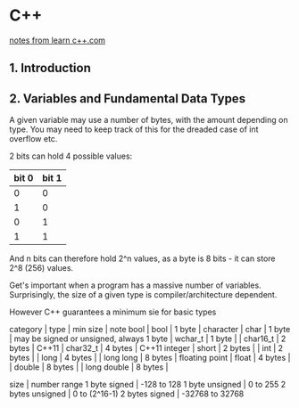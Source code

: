 # C++

[notes from learn c++.com](https://www.learncpp.com/cpp-tutorial/25-floating-point-numbers/)

## 1. Introduction

## 2. Variables and Fundamental Data Types

A given variable may use a number of bytes, with the amount depending on type.
You may need to keep track of this for the dreaded case of int overflow etc.

2 bits can hold 4 possible values:

| bit 0 | bit 1 |
|-------|-------|
|0      | 0     |
| 1     | 0     |
| 0     | 1     |
| 1     | 1     |


And n bits can therefore hold 2^n values, as a byte is 8 bits - it can store
2^8 (256) values.

Get's important when a program has a massive number of variables. Surprisingly,
the size of a given type is compiler/architecture dependent.

However C++ guarantees a minimum sie for basic types

category | type | min size | note
bool | bool | 1 byte |
character | char | 1 byte |  may be signed or unsigned, always 1 byte
 | wchar\_t | 1 byte | 
 | char16\_t | 2 bytes | C++11
 | char32\_t | 4 bytes | C++11
integer | short | 2 bytes |
 | int | 2 bytes |
 | long | 4 bytes |
| long long | 8 bytes |
floating point | float | 4 bytes |
 | double | 8 bytes |
 | long double | 8 bytes |


size | number range
1 byte signed | -128 to 128
1 byte unsigned | 0 to 255
2 bytes unsigned | 0 to (2^16-1)
2 bytes signed | -32768 to 32768


